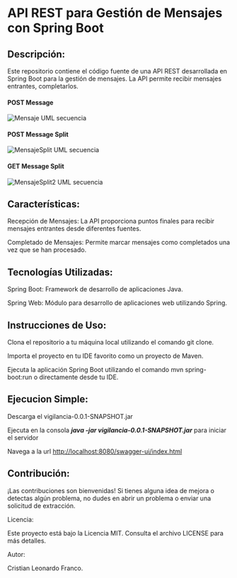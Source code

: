 # API REST para Gestión de Mensajes con Spring Boot

## Descripción:

Este repositorio contiene el código fuente de una API REST desarrollada en Spring Boot para la gestión de mensajes. La API permite recibir mensajes entrantes, completarlos.

#### POST Message
![Mensaje UML secuencia](https://www.plantuml.com/plantuml/png/SoWkIImgAStDuKfCBialKaZEoKpDAqdbIielpKj9BAfKo4qjBavCJ-M2IkZQmKIi50ByWqEue3m5e0H42L0Yo3KumDyls5N1sT_5rKh1oC10Hy44H9WQ670vfEQb0Eq30000)

#### POST Message Split
![MensajeSplit UML secuencia](https://www.plantuml.com/plantuml/png/SoWkIImgAStDuKfCBialKaZEoKpDAqdbIielpKj9BAfKo4qjBavCJuqlBiZ9BE5AIIn9J4eiJeK95tD1DUZQeQgqKWZm3mxXGX5JG2WgHfK1Ia3DiL88SWqEyFSBTbLmzdTnjL8mCZ3GKJ014QO61bmEgNafGCS20000)

#### GET Message Split
![MensajeSplit2 UML secuencia](https://www.plantuml.com/plantuml/png/SoWkIImgAStDuKfCBialKaZEoKpDAqdbIielpKj9BAfKo4qjBavCJuqlBiZ9BE5AIIn9J4eiJeK95tD1DUZQeQgqKd1t3U62gL90b-P2uG5beSPOAGIv1WVu-mMxAZZxkxXQAHWP6EWec808KmC3BeVKl1IWMm40)

## Características:

Recepción de Mensajes: La API proporciona puntos finales para recibir mensajes entrantes desde diferentes fuentes.

Completado de Mensajes: Permite marcar mensajes como completados una vez que se han procesado.


## Tecnologías Utilizadas:

Spring Boot: Framework de desarrollo de aplicaciones Java.

Spring Web: Módulo para desarrollo de aplicaciones web utilizando Spring.


## Instrucciones de Uso:

Clona el repositorio a tu máquina local utilizando el comando git clone.

Importa el proyecto en tu IDE favorito como un proyecto de Maven.

Ejecuta la aplicación Spring Boot utilizando el comando mvn spring-boot:run o directamente desde tu IDE.

## Ejecucion Simple: 

Descarga el vigilancia-0.0.1-SNAPSHOT.jar 

Ejecuta en la consola **_java -jar vigilancia-0.0.1-SNAPSHOT.jar_** para iniciar el servidor

Navega a la url [http://localhost:8080/swagger-ui/index.html](http://localhost:8080/swagger-ui/index.html)

## Contribución:

¡Las contribuciones son bienvenidas! Si tienes alguna idea de mejora o detectas algún problema, no dudes en abrir un problema o enviar una solicitud de extracción.

Licencia:

Este proyecto está bajo la Licencia MIT. Consulta el archivo LICENSE para más detalles.

Autor:

Cristian Leonardo Franco.
